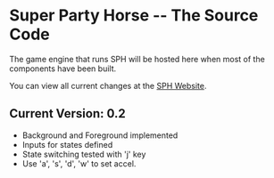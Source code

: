 Super Party Horse -- The Source Code
====================================

The game engine that runs SPH will be hosted here when most of the components have been built.

You can view all current changes at the [SPH Website](http://theoperatore.github.io/super-party-horse).

Current Version: 0.2
--------------------

- Background and Foreground implemented
- Inputs for states defined
- State switching tested with 'j' key
- Use 'a', 's', 'd', 'w' to set accel.
